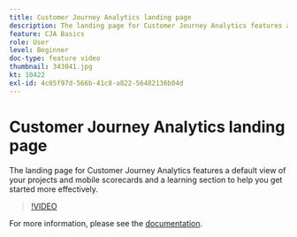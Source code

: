 ```yaml
---
title: Customer Journey Analytics landing page
description: The landing page for Customer Journey Analytics features a default view of your projects and mobile scorecards and a learning section to help you get started more effectively.
feature: CJA Basics
role: User
level: Beginner
doc-type: feature video
thumbnail: 343041.jpg
kt: 10422
exl-id: 4c05f97d-566b-41c8-a822-56482136b04d
---
```

# Customer Journey Analytics landing page

The landing page for Customer Journey Analytics features a default view of your projects and mobile scorecards and a learning section to help you get started more effectively.

>[!VIDEO](https://video.tv.adobe.com/v/343041/?quality=12&learn=on)

For more information, please see the [documentation](https://experienceleague.adobe.com/docs/analytics-platform/using/cja-overview/landing.html?lang=en).
